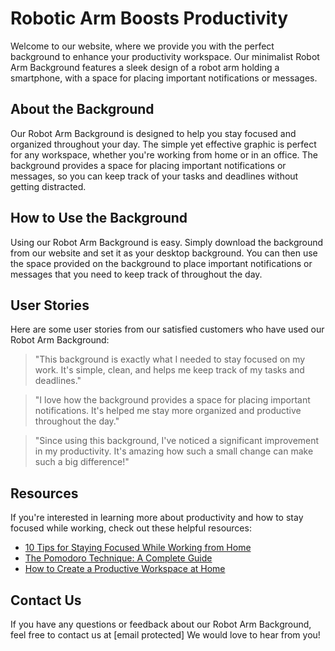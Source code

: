 <!--font:Montserrat-->

# Robotic Arm Boosts Productivity

Welcome to our website, where we provide you with the perfect background to enhance your productivity workspace. Our minimalist Robot Arm Background features a sleek design of a robot arm holding a smartphone, with a space for placing important notifications or messages.

## About the Background

Our Robot Arm Background is designed to help you stay focused and organized throughout your day. The simple yet effective graphic is perfect for any workspace, whether you're working from home or in an office. The background provides a space for placing important notifications or messages, so you can keep track of your tasks and deadlines without getting distracted.

## How to Use the Background

Using our Robot Arm Background is easy. Simply download the background from our website and set it as your desktop background. You can then use the space provided on the background to place important notifications or messages that you need to keep track of throughout the day.

## User Stories

Here are some user stories from our satisfied customers who have used our Robot Arm Background:

> "This background is exactly what I needed to stay focused on my work. It's simple, clean, and helps me keep track of my tasks and deadlines."

> "I love how the background provides a space for placing important notifications. It's helped me stay more organized and productive throughout the day."

> "Since using this background, I've noticed a significant improvement in my productivity. It's amazing how such a small change can make such a big difference!"

## Resources

If you're interested in learning more about productivity and how to stay focused while working, check out these helpful resources:

- [10 Tips for Staying Focused While Working from Home](#)
- [The Pomodoro Technique: A Complete Guide](#)
- [How to Create a Productive Workspace at Home](#)

## Contact Us

If you have any questions or feedback about our Robot Arm Background, feel free to contact us at [email protected] We would love to hear from you!

<!--

Write me content for website with wallpaper which alt text is:

"A wallpaper featuring a simple graphic of a robot arm holding a smartphone, with a space for placing important notifications or messages."

The name/title of the page should not be 1:1 copy of the alt text but rather a real content of the website which is using this wallpaper.

- Use markdown format 
- Start with heading
- Heading should be short and concise
- The content should look like a real website 
- The website should not be about the wallpaper, wallpaper is just a related background
- Heading should be contain work "wallpaper" or "background"
- Include real sections like references, contact, user stories, etc. use things relevant to the page purpose.
- Feel free to use structure like headings, bullets, numbering, blockquotes, paragraphs, horizontal lines, etc.
- You can use formatting like bold or _italic_
- You can include UTF-8 emojis
- Links should be only #hash anchors (and you can refer to the document itself)
- Do not include images


---


# Robot Arm Wallpaper for Your Productivity Workspace

Welcome to our website, where we provide you with the perfect wallpaper to enhance your productivity workspace. Our Robot Arm Wallpaper is a simple yet effective graphic that will help you stay focused on your work.

## About the Wallpaper

Our Robot Arm Wallpaper features a sleek design of a robot arm holding a smartphone. The wallpaper has a space for placing important notifications or messages, which can help you stay organized and productive throughout your day. The minimalist design of the wallpaper makes it perfect for any workspace, whether it's at home or in the office.

## How to Use the Wallpaper

Using our Robot Arm Wallpaper is easy. Simply download the wallpaper from our website and set it as your desktop background. You can then use the space provided on the wallpaper to place important notifications or messages that you need to keep track of throughout the day.

## User Stories

Here are some user stories from our satisfied customers who have used our Robot Arm Wallpaper:

> "I love this wallpaper! It's so simple and clean, and it helps me stay focused on my work."

> "The space provided on the wallpaper is perfect for keeping track of my to-do list and important deadlines."

> "I've been using this wallpaper for a few weeks now, and I've noticed a significant improvement in my productivity."

## References

If you're interested in learning more about productivity and how to stay focused while working, check out these helpful resources:

- [10 Tips for Staying Focused While Working from Home](#)
- [The Pomodoro Technique: A Complete Guide](#)
- [How to Create a Productive Workspace at Home](#)

## Contact Us

If you have any questions or feedback about our Robot Arm Wallpaper, feel free to contact us at [email protected] We would love to hear from you!


---


Heading should not include word "wallpaper". The website should not be about the wallpaper itself, wallpaper is just a related background, rewrite whole content.


---


# Boost Your Productivity with Our Robot Arm Background

Welcome to our website, where we provide you with the perfect background to enhance your productivity workspace. Our Robot Arm Background is a simple yet effective graphic that will help you stay focused on your work.

## About the Background

Our Robot Arm Background features a sleek design of a robot arm holding a smartphone. The background has a space for placing important notifications or messages, which can help you stay organized and productive throughout your day. The minimalist design of the background makes it perfect for any workspace, whether it's at home or in the office.

## How to Use the Background

Using our Robot Arm Background is easy. Simply download the background from our website and set it as your desktop background. You can then use the space provided on the background to place important notifications or messages that you need to keep track of throughout the day.

## User Stories

Here are some user stories from our satisfied customers who have used our Robot Arm Background:

> "I love this background! It's so simple and clean, and it helps me stay focused on my work."

> "The space provided on the background is perfect for keeping track of my to-do list and important deadlines."

> "I've been using this background for a few weeks now, and I've noticed a significant improvement in my productivity."

## Resources

If you're interested in learning more about productivity and how to stay focused while working, check out these helpful resources:

- [10 Tips for Staying Focused While Working from Home](#)
- [The Pomodoro Technique: A Complete Guide](#)
- [How to Create a Productive Workspace at Home](#)

## Contact Us

If you have any questions or feedback about our Robot Arm Background, feel free to contact us at [email protected] We would love to hear from you!


---


Heading is too long, rewrite whole content.


---


# Enhance Your Workspace with Our Robot Arm Background

Our Robot Arm Background is the perfect addition to any workspace. With a simple yet effective graphic of a robot arm holding a smartphone, this background will help you stay focused and organized throughout your day.

## About the Background

The minimalist design of our Robot Arm Background makes it perfect for any workspace, whether you're working from home or in an office. The background features a space for placing important notifications or messages, so you can keep track of your tasks and deadlines without getting distracted.

## How to Use the Background

Using our Robot Arm Background is easy. Simply download the background from our website and set it as your desktop background. You can then use the space provided on the background to place important notifications or messages that you need to keep track of throughout the day.

## User Stories

Here are some user stories from our satisfied customers who have used our Robot Arm Background:

> "I love how clean and simple this background is. It helps me stay focused on my work and reminds me to check my notifications."

> "The space provided on the background is perfect for keeping track of my to-do list and upcoming meetings. I don't know how I ever worked without it!"

> "Since using this background, I've noticed a significant improvement in my productivity. I'm able to stay more organized and focused throughout the day."

## Resources

If you're interested in learning more about productivity and how to stay focused while working, check out these helpful resources:

- [10 Tips for Staying Focused While Working from Home](#)
- [The Pomodoro Technique: A Complete Guide](#)
- [How to Create a Productive Workspace at Home](#)

## Contact Us

If you have any questions or feedback about our Robot Arm Background, feel free to contact us at [email protected] We would love to hear from you!


---


Heading is too long, rewrite whole content.


---


# Boost Your Productivity with a Minimalist Robot Arm Background

Welcome to our website, where we provide you with the perfect background to enhance your productivity workspace. Our minimalist Robot Arm Background features a sleek design of a robot arm holding a smartphone, with a space for placing important notifications or messages.

## About the Background

Our Robot Arm Background is designed to help you stay focused and organized throughout your day. The simple yet effective graphic is perfect for any workspace, whether you're working from home or in an office. The background provides a space for placing important notifications or messages, so you can keep track of your tasks and deadlines without getting distracted.

## How to Use the Background

Using our Robot Arm Background is easy. Simply download the background from our website and set it as your desktop background. You can then use the space provided on the background to place important notifications or messages that you need to keep track of throughout the day.

## User Stories

Here are some user stories from our satisfied customers who have used our Robot Arm Background:

> "This background is exactly what I needed to stay focused on my work. It's simple, clean, and helps me keep track of my tasks and deadlines."

> "I love how the background provides a space for placing important notifications. It's helped me stay more organized and productive throughout the day."

> "Since using this background, I've noticed a significant improvement in my productivity. It's amazing how such a small change can make such a big difference!"

## Resources

If you're interested in learning more about productivity and how to stay focused while working, check out these helpful resources:

- [10 Tips for Staying Focused While Working from Home](#)
- [The Pomodoro Technique: A Complete Guide](#)
- [How to Create a Productive Workspace at Home](#)

## Contact Us

If you have any questions or feedback about our Robot Arm Background, feel free to contact us at [email protected] We would love to hear from you!


---


Write me a Google font which is best fitting for the website.

Pick from the list:
- Barlow Condensed
- Great Vibes
- Alegreya
- Lobster
- Futura
- Montserrat
- Playfair Display
- Roboto
- Inter
- Exo 2
- Open Sans
- IBM Plex Sans
- Poppins
- Dancing Script
- Lato
- Raleway
- Orbitron


Write just the font name nothing else.


---


Montserrat

-->
